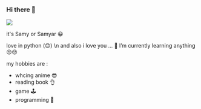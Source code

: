 ### Hi there 👋
<img src="https://media.giphy.com/media/HcmeBxVSg8YGA/giphy.gif">

it's Samy or Samyar 😀

love in python (😍) \n
and also i love you ...
🌱 I’m currently learning anything 😑😐

my hobbies are :
* whcing anime 😎
* reading book 👌
* game 🕹
* programming 🐍





